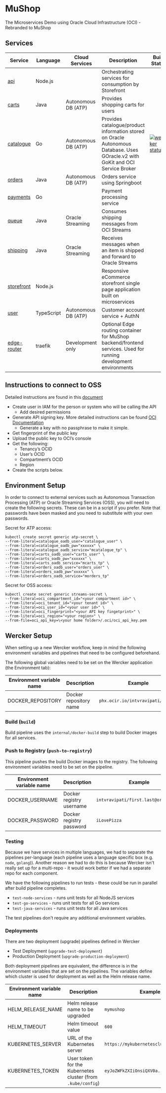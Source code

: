 # MuShop

The Microservices Demo using Oracle Cloud Infrastructure (OCI) - Rebranded to MuShop

## Services

| Service                           | Language  | Cloud Services        | Description                                                                                                                       | Build Status  |
| --------------------------------- | --------- | --------------------- | --------------------------------------------------------------------------------------------------------------------------------- | ------------- |
| [api](./src/api)                  | Node.js   |                       | Orchestrating services for consumption by Storefront |   |
| [carts](./src/carts)              | Java      | Autonomous DB (ATP)   | Provides shopping carts for users |   |
| [catalogue](./src/catalogue)      | Go        | Autonomous DB (ATP)   | Provides catalogue/product information stored on Oracle Autonomous Database. Uses GOracle.v2 with GoKit and OCI Service Broker    | [![wercker status](https://app.wercker.com/status/f59f625d8e8d9c33c00378517e1b26bb/s/ "wercker status")](https://app.wercker.com/project/byKey/f59f625d8e8d9c33c00378517e1b26bb)|
| [orders](./src/orders)            | Java      | Autonomous DB (ATP)   | Orders service using Springboot |   |
| [payments](./src/payments)        | Go        |                       | Payment processing service |   |
| [queue](./src/queue)              | Java      | Oracle Streaming      | Consumes shipping messages from OCI Streams |   |
| [shipping](./src/shipping)        | Java      | Oracle Streaming      | Receives  messages when an item is shipped and forward to Oracle Streams |   |
| [storefront](./src/storefront)    | Node.js   |                       | Responsive eCommerce storefront single page application built on microservices |   |
| [user](./src/user)                | TypeScript | Autonomous DB (ATP)  | Customer account service + AuthN |   |
| [edge-router](./src/edge-router)  | traefik   | Development only      | Optional Edge routing container for MuShop backend/frontend services. Used for running development environments                   |   |


## Instructions to connect to OSS

Detailed instructions are found in this [document](https://docs.cloud.oracle.com/iaas/Content/API/Concepts/apisigningkey.htm)


* Create user in IAM for the person or system who will be calling the API
    * Add desired permissions
* Generate API signing key. More detailed instructions can be found [OCI Documentation](https://docs.cloud.oracle.com/iaas/Content/API/Concepts/apisigningkey.htm#How)
    * Generate a key with no passphrase to make it simple.
* Get fingerprint of the public key
* Upload the public key to OCI’s console
* Get the following:
    * Tenancy’s OCID 
    * User’s OCID
    * Compartment’s OCID
    * Region 
* Create the scripts below.

## Environment Setup
In order to connect to external services such as Autonomous Transaction Processing (ATP) or Oracle Streaming Services (OSS), you will need to create the following secrets. These can be in a script if you prefer.
Note that passwords have been masked and you need to substitute with your own passwords.

Secret for ATP access:
```text
kubectl create secret generic atp-secret \
--from-literal=catalogue_oadb_user="catalogue_user" \
--from-literal=catalogue_oadb_pw="xxxxxx" \
--from-literal=catalogue_oadb_service="mcatalogue_tp" \
--from-literal=carts_oadb_user="carts_user" \
--from-literal=carts_oadb_pw="xxxxxx" \
--from-literal=carts_oadb_service="mcarts_tp" \
--from-literal=orders_oadb_user="orders_user" \
--from-literal=orders_oadb_pw="xxxxxx" \
--from-literal=orders_oadb_service="morders_tp"
```

Secret for OSS access:
```text
kubectl create secret generic streams-secret \
--from-literal=oci_compartment_id="<your compartment id>" \
--from-literal=oci_tenant_id="<your tenant id>" \
--from-literal=oci_user_id="<your user id>" \
--from-literal=oci_fingerprint="<your API key fingetprint>" \
--from-literal=oci_region="<your region>" \
--from-file=oci_api_key=\<your home folder>/.oci/oci_api_key.pem
```

## Wercker Setup

When setting up a new Wercker workflow, keep in mind the following environment variables and pipelines that need to be configured beforehand. 

The following global variables need to be set on the Wercker application (the Environment tab):

| Environment variable name | Description | Example |
| --- | --- | --- |
| DOCKER_REPOSITORY | Docker repository name | `phx.ocir.io/intvravipati/peterj` |

### Build (`build`)

Build pipeline uses the `internal/docker-build` step to build Docker images for all services.

### Push to Registry (`push-to-registry`)

This pipeline pushes the build Docker images to the registry. The following environment variables need to be set on the pipeline.

| Environment variable name | Description | Example |
| --- | --- | --- |
| DOCKER_USERNAME | Docker registry username | `intvravipati/first.last@oracle.com` |
| DOCKER_PASSWORD | Docker registry password | `iLovePizza` |

### Testing

Because we have services in multiple languages, we had to separate the pipelines per-language (each pipeline uses a language specific box (e.g. `node`, `golang`)). Another reason we had to do this is because Wercker isn't really set up for a multi-repo - it would work better if we had a separate repo for each component.

We have the following pipelines to run tests - these could be run in parallel after build pipeline completes.

- `test-node-services` - runs unit tests for all NodeJS services
- `test-go-services` - runs unit tests for all Go services
- `test-java-services` - runs unit tests for all Java services

The test pipelines don't require any additional environment variables.

### Deployments

There are two deployment (upgrade) pipelines defined in Wercker 

- Test Deployment (`upgrade-test-deployment`)
- Production Deployment (`upgrade-production-deployment`)

Both deployment pipelines are equivalent, the difference is in the environment variables that are set on the pipelines. The variables define which cluster is used for deployment as well as the Helm release name.

| Environment variable name | Description | Example |
| --- | --- | --- |
| HELM_RELEASE_NAME | Helm release name to be upgraded | `mymushop` |
| HELM_TIMEOUT | Helm timeout value | `600` |
| KUBERNETES_SERVER | URL of the Kubernetes server | `https://mykubernetescluster.com:6443` |
| KUBERNETES_TOKEN | User token for the Kubernetes cluster (from `.kube/config`) | `eyJoZWFkZXIiOnsiQXV0a...` |

